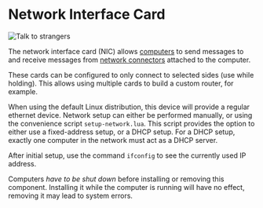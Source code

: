 # Network Interface Card
![Talk to strangers](item:oc2r:network_interface_card)

The network interface card (NIC) allows [computers](../block/computer.md) to send messages to and receive messages from [network connectors](../block/network_connector.md) attached to the computer.

These cards can be configured to only connect to selected sides (use while holding). This allows using multiple cards to build a custom router, for example.

When using the default Linux distribution, this device will provide a regular ethernet device. Network setup can either be performed manually, or using the convenience script `setup-network.lua`. This script provides the option to either use a fixed-address setup, or a DHCP setup. For a DHCP setup, exactly one computer in the network must act as a DHCP server.

After initial setup, use the command `ifconfig` to see the currently used IP address.

Computers *have to be shut down* before installing or removing this component. Installing it while the computer is running will have no effect, removing it may lead to system errors.
